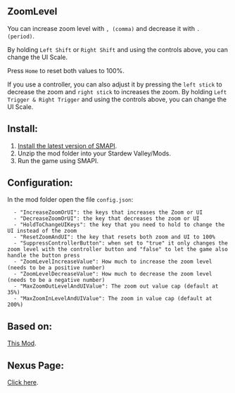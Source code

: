 ## ZoomLevel
You can increase zoom level with ``, (comma)`` and decrease it with ``. (period)``.

By holding ``Left Shift`` or ``Right Shift`` and using the controls above, you can change the UI Scale.

Press ``Home`` to reset both values to 100%.

If you use a controller, you can also adjust it by pressing the ``left stick`` to decrease the zoom and ``right stick`` to increases the zoom.
By holding ``Left Trigger & Right Trigger`` and using the controls above, you can change the UI Scale.


## Install:

1. [Install the latest version of SMAPI](https://github.com/Pathoschild/SMAPI/releases).
2. Unzip the mod folder into your Stardew Valley/Mods.
3. Run the game using SMAPI.

## Configuration:

In the mod folder open the file ``config.json``:
```
  - "IncreaseZoomOrUI": the keys that increases the Zoom or UI
  - "DecreaseZoomOrUI": the key that decreases the zoom or UI
  - "HoldToChangeUIKeys": the key that you need to hold to change the UI instead of the zoom
  - "ResetZoomAndUI": the key that resets both zoom and UI to 100%
  - "SuppressControllerButton": when set to "true" it only changes the zoom level with the controller button and "false" to let the game also handle the button press
  - "ZoomLevelIncreaseValue": How much to increase the zoom level (needs to be a positive number)
  - "ZoomLevelDecreaseValue": How much to decrease the zoom level (needs to be a negative number)
  - "MaxZoomOutLevelAndUIValue": The zoom out value cap (default at 35%)
  - "MaxZoomInLevelAndUIValue": The zoom in value cap (default at 200%)
```
## Based on:
[This Mod](https://github.com/GuiNoya/SVMods/).

## Nexus Page: 
[Click here](https://www.nexusmods.com/stardewvalley/mods/7363).


